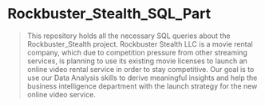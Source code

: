 # Rockbuster_Stealth_SQL_Part
> This repository holds all the necessary SQL queries about the Rockbuster_Stealth project.
> Rockbuster Stealth LLC is a movie rental company, which due to competition pressure from other streaming services, is planning to use its existing movie licenses to launch an online video rental service in order to stay competitive.
> Our goal is to use our Data Analysis skills to derive meaningful insights and help the business intelligence department with the launch strategy for the new online video service.
